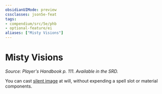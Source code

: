 ```yaml
---
obsidianUIMode: preview
cssclasses: json5e-feat
tags:
- compendium/src/5e/phb
- optional-feature/ei
aliases: ["Misty Visions"]
---
```

# Misty Visions
*Source: Player's Handbook p. 111. Available in the SRD.*  

You can cast [silent image](/2-Mechanics/CLI/spells/silent-image.md) at will, without expending a spell slot or material components.